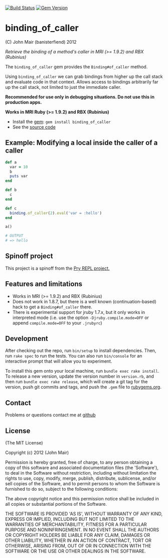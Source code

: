 [![Build Status](https://github.com/banister/binding_of_caller/workflows/Test/badge.svg?branch=master&event=push)](https://github.com/banister/binding_of_caller/actions?query=branch%3Amaster)
[![Gem Version](https://img.shields.io/gem/v/binding_of_caller.svg)](https://rubygems.org/gems/binding_of_caller)

binding_of_caller
=================

(C) John Mair (banisterfiend) 2012

_Retrieve the binding of a method's caller in MRI (>= 1.9.2) and RBX (Rubinius)_

The `binding_of_caller` gem provides the `Binding#of_caller` method.

Using `binding_of_caller` we can grab bindings from higher up the call
stack and evaluate code in that context. Allows access to bindings arbitrarily far up the
call stack, not limited to just the immediate caller.

**Recommended for use only in debugging situations. Do not use this in production apps.**

**Works in MRI Ruby (>= 1.9.2) and RBX (Rubinius)**

* Install the [gem](https://rubygems.org/gems/binding_of_caller): `gem install binding_of_caller`
* See the [source code](http://github.com/banister/binding_of_caller)

Example: Modifying a local inside the caller of a caller
--------

```ruby
def a
  var = 10
  b
  puts var
end

def b
  c
end

def c
  binding.of_caller(2).eval('var = :hello')
end

a()

# OUTPUT
# => hello
```

Spinoff project
-------

This project is a spinoff from the [Pry REPL project.](http://pry.github.com)

Features and limitations
-------------------------

* Works in MRI (>= 1.9.2) and RBX (Rubinius)
* Does not work in 1.8.7, but there is a well known (continuation-based) hack to get a `Binding#of_caller` there.
* There is experimental support for jruby 1.7.x, but it only works in interpreted
mode (i.e. use the option `-Djruby.compile.mode=OFF` or append
`compile.mode=OFF` to your `.jrubyrc`)

Development
-----------

After checking out the repo, run `bin/setup` to install dependencies. Then, run `rake spec` to run the tests. You can also run `bin/console` for an interactive prompt that will allow you to experiment.

To install this gem onto your local machine, run `bundle exec rake install`. To release a new version, update the version number in `version.rb`, and then run `bundle exec rake release`, which will create a git tag for the version, push git commits and tags, and push the `.gem` file to [rubygems.org](https://rubygems.org).

Contact
-------

Problems or questions contact me at [github](http://github.com/banister)


License
-------

(The MIT License)

Copyright (c) 2012 (John Mair)

Permission is hereby granted, free of charge, to any person obtaining
a copy of this software and associated documentation files (the
'Software'), to deal in the Software without restriction, including
without limitation the rights to use, copy, modify, merge, publish,
distribute, sublicense, and/or sell copies of the Software, and to
permit persons to whom the Software is furnished to do so, subject to
the following conditions:

The above copyright notice and this permission notice shall be
included in all copies or substantial portions of the Software.

THE SOFTWARE IS PROVIDED 'AS IS', WITHOUT WARRANTY OF ANY KIND,
EXPRESS OR IMPLIED, INCLUDING BUT NOT LIMITED TO THE WARRANTIES OF
MERCHANTABILITY, FITNESS FOR A PARTICULAR PURPOSE AND NONINFRINGEMENT.
IN NO EVENT SHALL THE AUTHORS OR COPYRIGHT HOLDERS BE LIABLE FOR ANY
CLAIM, DAMAGES OR OTHER LIABILITY, WHETHER IN AN ACTION OF CONTRACT,
TORT OR OTHERWISE, ARISING FROM, OUT OF OR IN CONNECTION WITH THE
SOFTWARE OR THE USE OR OTHER DEALINGS IN THE SOFTWARE.
